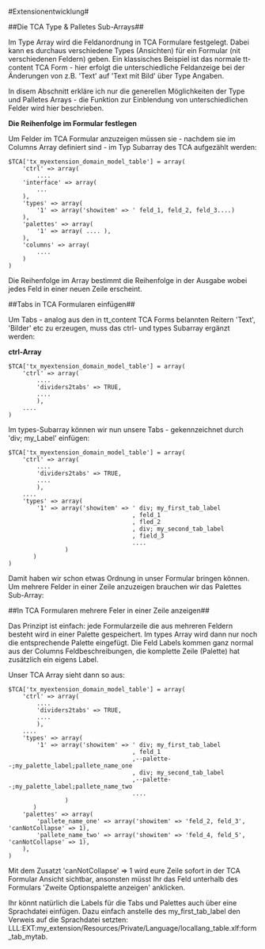 #Extensionentwicklung#

##Die TCA Type & Palletes Sub-Arrays##

Im Type Array wird die Feldanordnung in TCA Formulare festgelegt. Dabei kann es durchaus verschiedene Types (Ansichten) für ein Formular (nit verschiedenen Feldern) geben. Ein klassisches Beispiel ist das normale tt-content TCA Form - hier erfolgt die unterschiedliche Feldanzeige bei der Änderungen von z.B. 'Text' auf 'Text mit Bild' über Type Angaben.

In disem Abschnitt erkläre ich nur die generellen Möglichkeiten der Type und Palletes Arrays - die Funktion zur Einblendung von unterschiedlichen Felder wird hier beschrieben.

**Die Reihenfolge im Formular festlegen**

Um Felder im TCA Formular anzuzeigen müssen sie - nachdem sie im Columns Array definiert sind - im Typ Subarray des TCA aufgezählt werden:

````
$TCA['tx_myextension_domain_model_table'] = array(
    'ctrl' => array(
        ....
    'interface' => array(
        ...
    ),
    'types' => array(
        '1' => array('showitem' => ' feld_1, feld_2, feld_3....)
    ),
    'palettes' => array(
        '1' => array( .... ),
    ),
    'columns' => array(
        ....
    )
)
````

Die Reihenfolge im Array bestimmt die Reihenfolge in der Ausgabe wobei jedes Feld in einer neuen Zeile erscheint.

##Tabs in TCA Formularen einfügen##

Um Tabs - analog aus den in tt_content TCA Forms belannten Reitern 'Text', 'Bilder' etc zu erzeugen, muss das ctrl- und types Subarray ergänzt werden:

**ctrl-Array**

````
$TCA['tx_myextension_domain_model_table'] = array(
    'ctrl' => array(
        ....
        'dividers2tabs' => TRUE,
        ....
        ),
    ....
)
````

Im types-Subarray können wir nun unsere Tabs - gekennzeichnet durch 'div; my_Label' einfügen:

````
$TCA['tx_myextension_domain_model_table'] = array(
    'ctrl' => array(
        ....
        'dividers2tabs' => TRUE,
        ....
        ),
    ....
    'types' => array(
        '1' => array('showitem' => ' div; my_first_tab_label
                                   , feld_1
                                   , fled_2
                                   , div; my_second_tab_label
                                   , field_3
                                   ....
                )
       )
)
````

Damit haben wir schon etwas Ordnung in unser Formular bringen können. Um mehrere Felder in einer Zeile anzuzeigen brauchen wir das Palettes Sub-Array:

##In TCA Formularen mehrere Feler in einer Zeile anzeigen##

Das Prinzipt ist einfach: jede Formularzeile die aus mehreren Feldern besteht wird in einer Palette gespeichert. Im types Array wird dann nur noch die entsprechende Palette eingefügt. Die Feld Labels kommen ganz normal aus der Columns Feldbeschreibungen, die komplette Zeile (Palette) hat zusätzlich ein eigens Label.

Unser TCA Array sieht dann so aus:

````
$TCA['tx_myextension_domain_model_table'] = array(
    'ctrl' => array(
        ....
        'dividers2tabs' => TRUE,
        ....
        ),
    ....
    'types' => array(
        '1' => array('showitem' => ' div; my_first_tab_label
                                   , feld_1
                                   ,--palette--;my_palette_label;pallete_name_one
                                   , div; my_second_tab_label
                                   ,--palette--;my_palette_label;pallete_name_two
                                   ....
                )
       )
    'palettes' => array(
        'pallete_name_one' => array('showitem' => 'feld_2, feld_3', 'canNotCollapse' => 1),
        'pallete_name_two' => array('showitem' => 'feld_4, feld_5', 'canNotCollapse' => 1),
    ),
)
````

Mit dem Zusatzt 'canNotCollapse' => 1 wird eure Zeile sofort in der TCA Formular Ansicht sichtbar, ansonsten müsst Ihr das Feld unterhalb des Formulars 'Zweite Optionspalette anzeigen' anklicken.

Ihr könnt natürlich die Labels für die Tabs und Palettes auch über eine Sprachdatei einfügen. Dazu einfach anstelle des my_first_tab_label  den Verweis auf die Sprachdatei setzten: LLL:EXT:my_extension/Resources/Private/Language/locallang_table.xlf:form_tab_mytab.



